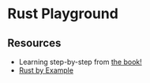 # Rust Playground

## Resources

- Learning step-by-step from [the book!](https://doc.rust-lang.org/book/title-page.html)
- [Rust by Example](https://doc.rust-lang.org/rust-by-example/)



